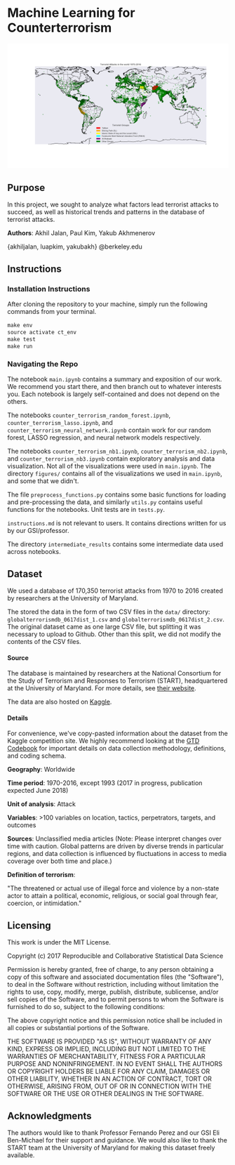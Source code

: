 # Machine Learning for Counterterrorism 

![](figures/global_terrorism_gps.png)

## Purpose  

In this project, we sought to analyze what factors lead terrorist attacks to succeed, as well as historical trends and patterns in the database of terrorist attacks. 

**Authors**: Akhil Jalan, Paul Kim, Yakub Akhmenerov 

{akhiljalan, luapkim, yakubakh} @berkeley.edu

## Instructions 

### Installation Instructions 

After cloning the repository to your machine, simply run the following commands from your terminal. 

```
make env
source activate ct_env
make test
make run
```

### Navigating the Repo

The notebook ```main.ipynb``` contains a summary and exposition of our work. We recommend you start there, and then branch out to whatever interests you. Each notebook is largely self-contained and does not depend on the others. 

The notebooks ```counter_terrorism_random_forest.ipynb```, ```counter_terrorism_lasso.ipynb```, and ```counter_terrorism_neural_network.ipynb``` contain work for our random forest, LASSO regression, and neural network models respectively. 

The notebooks ```counter_terrorism_nb1.ipynb```, ```counter_terrorism_nb2.ipynb```, and ```counter_terrorism_nb3.ipynb``` contain exploratory analysis and data visualization. Not all of the visualizations were used in ```main.ipynb```. The directory ```figures/``` contains all of the visualizations we used in ```main.ipynb```, and some that we didn't. 

The file ```preprocess_functions.py``` contains some basic functions for loading and pre-processing the data, and similarly ```utils.py``` contains useful functions for the notebooks. Unit tests are in ```tests.py```. 

```instructions.md``` is not relevant to users. It contains directions written for us by our GSI/professor. 

The directory ```intermediate_results``` contains some intermediate data used across notebooks. 

## Dataset 

We used a database of 170,350 terrorist attacks from 1970 to 2016 created by researchers at the University of Maryland.

The stored the data in the form of two CSV files in the ```data/``` directory: ```globalterrorismdb_0617dist_1.csv``` and ```globalterrorismdb_0617dist_2.csv```. The original dataset came as one large CSV file, but splitting it was necessary to upload to Github. Other than this split, we did not modify the contents of the CSV files.

#### Source

The database is maintained by researchers at the National Consortium for the Study of Terrorism and Responses to Terrorism (START), headquartered at the University of Maryland. For more details, see [their website](http://start.umd.edu/gtd/). 

The data are also hosted on [Kaggle](https://www.kaggle.com/abigaillarion/terrorist-attacks-in-united-states/data). 

#### Details 
For convenience, we've copy-pasted information about the dataset from the Kaggle competition site. We highly recommend looking at the [GTD Codebook](http://www.start-dev.umd.edu/gtd/downloads/Codebook.pdf) for important details on data collection methodology, definitions, and coding schema.

**Geography**: Worldwide

**Time period**: 1970-2016, except 1993 (2017 in progress, publication expected June 2018)

**Unit of analysis**: Attack

**Variables**: >100 variables on location, tactics, perpetrators, targets, and outcomes

**Sources**: Unclassified media articles (Note: Please interpret changes over time with caution. Global patterns are driven by diverse trends in particular regions, and data collection is influenced by fluctuations in access to media coverage over both time and place.)

**Definition of terrorism**:

"The threatened or actual use of illegal force and violence by a non-state actor to attain a political, economic, religious, or social goal through fear, coercion, or intimidation."

## Licensing

This work is under the MIT License. 

Copyright (c) 2017 Reproducible and Collaborative Statistical Data Science

Permission is hereby granted, free of charge, to any person obtaining a copy of this software and associated documentation files (the "Software"), to deal in the Software without restriction, including without limitation the rights to use, copy, modify, merge, publish, distribute, sublicense, and/or sell copies of the Software, and to permit persons to whom the Software is furnished to do so, subject to the following conditions:

The above copyright notice and this permission notice shall be included in all copies or substantial portions of the Software.

THE SOFTWARE IS PROVIDED "AS IS", WITHOUT WARRANTY OF ANY KIND, EXPRESS OR IMPLIED, INCLUDING BUT NOT LIMITED TO THE WARRANTIES OF MERCHANTABILITY, FITNESS FOR A PARTICULAR PURPOSE AND NONINFRINGEMENT. IN NO EVENT SHALL THE AUTHORS OR COPYRIGHT HOLDERS BE LIABLE FOR ANY CLAIM, DAMAGES OR OTHER LIABILITY, WHETHER IN AN ACTION OF CONTRACT, TORT OR OTHERWISE, ARISING FROM, OUT OF OR IN CONNECTION WITH THE SOFTWARE OR THE USE OR OTHER DEALINGS IN THE SOFTWARE.

## Acknowledgments

The authors would like to thank Professor Fernando Perez and our GSI Eli Ben-Michael for their support and guidance. We would also like to thank the START team at the University of Maryland for making this dataset freely available.
